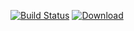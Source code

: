 [![Build Status](https://travis-ci.org/function61/docserver.svg?branch=master)](https://travis-ci.org/function61/docserver)
[![Download](https://img.shields.io/docker/pulls/fn61/docserver.svg)](https://hub.docker.com/r/fn61/docserver/)

